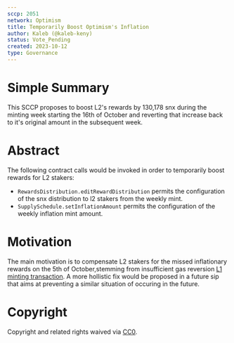 ```yaml
---
sccp: 2051
network: Optimism
title: Temporarily Boost Optimism's Inflation
author: Kaleb (@kaleb-keny)
status: Vote_Pending
created: 2023-10-12
type: Governance
---
```


# Simple Summary

This SCCP proposes to boost L2's rewards by 130,178 snx during the minting week starting the 16th of October and reverting that increase back to it's original amount in the subsequent week.

# Abstract

The following contract calls would be invoked in order to temporarily boost rewards for L2 stakers:
- `RewardsDistribution.editRewardDistribution` permits the configuration of the snx distribution to l2 stakers from the weekly mint.
- `SupplySchedule.setInflationAmount` permits the configuration of the weekly inflation mint amount.

# Motivation

The main motivation is to compensate L2 stakers for the missed inflationary rewards on the 5th of October,stemming from insufficient gas reversion [L1 minting transaction](https://etherscan.io/tx/0x9db69f2f9d9782e003eae79da083088355d2729a123e3897bf5a3f1a46072832). A more hollistic fix would be proposed in a future sip that aims at preventing a similar situation of occuring in the future.  

# Copyright

Copyright and related rights waived via [CC0](https://creativecommons.org/publicdomain/zero/1.0/).